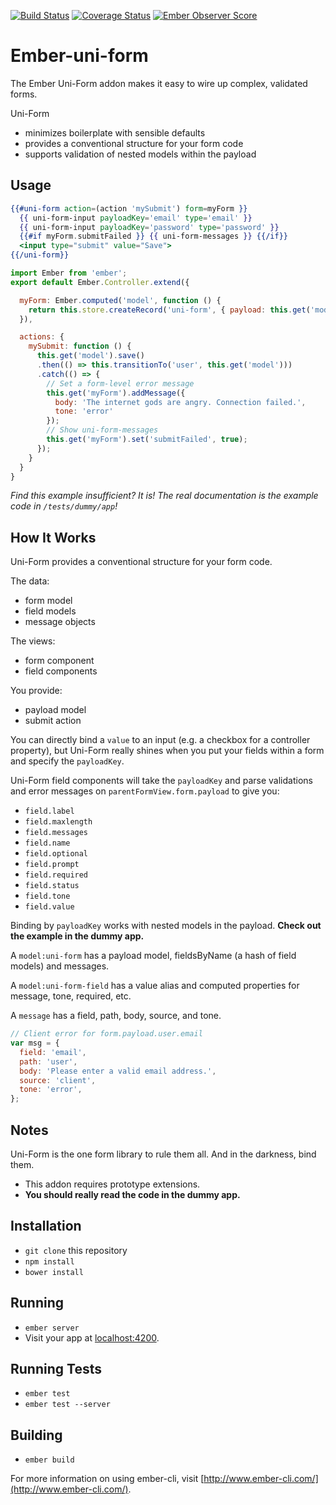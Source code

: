 
[![Build Status](https://travis-ci.org/dollarshaveclub/ember-uni-form.svg)](https://travis-ci.org/dollarshaveclub/ember-uni-form)
[![Coverage Status](https://coveralls.io/repos/dollarshaveclub/ember-uni-form/badge.svg)](https://coveralls.io/github/dollarshaveclub/ember-uni-form)
[![Ember Observer Score](http://emberobserver.com/badges/ember-uni-form.svg)](http://emberobserver.com/addons/ember-uni-form)

# Ember-uni-form

The Ember Uni-Form addon makes it easy to wire up complex, validated forms.

Uni-Form
* minimizes boilerplate with sensible defaults
* provides a conventional structure for your form code
* supports validation of nested models within the payload

## Usage

```handlebars
{{#uni-form action=(action 'mySubmit') form=myForm }}
  {{ uni-form-input payloadKey='email' type='email' }}
  {{ uni-form-input payloadKey='password' type='password' }}
  {{#if myForm.submitFailed }} {{ uni-form-messages }} {{/if}}
  <input type="submit" value="Save">
{{/uni-form}}
```

```javascript
import Ember from 'ember';
export default Ember.Controller.extend({

  myForm: Ember.computed('model', function () {
    return this.store.createRecord('uni-form', { payload: this.get('model') });
  }),

  actions: {
    mySubmit: function () {
      this.get('model').save()
      .then(() => this.transitionTo('user', this.get('model')))
      .catch(() => {
        // Set a form-level error message
        this.get('myForm').addMessage({
          body: 'The internet gods are angry. Connection failed.',
          tone: 'error'
        });
        // Show uni-form-messages
        this.get('myForm').set('submitFailed', true);
      });
    }
  }
}
```

_Find this example insufficient? It is! The real documentation is the example code in `/tests/dummy/app`!_

## How It Works

Uni-Form provides a conventional structure for your form code.

The data:
* form model
* field models
* message objects

The views:
* form component
* field components

You provide:
* payload model
* submit action

You can directly bind a `value` to an input (e.g. a checkbox for a controller property), but Uni-Form really shines when you put your fields within a form and specify the `payloadKey`.

Uni-Form field components will take the `payloadKey` and parse validations and error messages on `parentFormView.form.payload` to give you:
* `field.label`
* `field.maxlength`
* `field.messages`
* `field.name`
* `field.optional`
* `field.prompt`
* `field.required`
* `field.status`
* `field.tone`
* `field.value`

Binding by `payloadKey` works with nested models in the payload. __Check out the example in the dummy app.__

A `model:uni-form` has a payload model, fieldsByName (a hash of field models) and messages.

A `model:uni-form-field` has a value alias and computed properties for message, tone, required, etc.

A `message` has a field, path, body, source, and tone.

```javascript
// Client error for form.payload.user.email
var msg = {
  field: 'email',
  path: 'user',
  body: 'Please enter a valid email address.',
  source: 'client',
  tone: 'error',
};
```

## Notes

Uni-Form is the one form library to rule them all. And in the darkness, bind them.

* This addon requires prototype extensions.
* __You should really read the code in the dummy app.__

## Installation

* `git clone` this repository
* `npm install`
* `bower install`

## Running

* `ember server`
* Visit your app at [localhost:4200](http://localhost:4200).

## Running Tests

* `ember test`
* `ember test --server`

## Building

* `ember build`

For more information on using ember-cli, visit [http://www.ember-cli.com/](http://www.ember-cli.com/).
